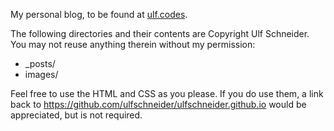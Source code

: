 My personal blog, to be found at [ulf.codes](http://ulf.codes).

The following directories and their contents are Copyright Ulf Schneider. You may not reuse anything therein without my permission:

- _posts/
- images/

Feel free to use the HTML and CSS as you please. If you do use them, a link back to https://github.com/ulfschneider/ulfschneider.github.io would be appreciated, but is not required.
